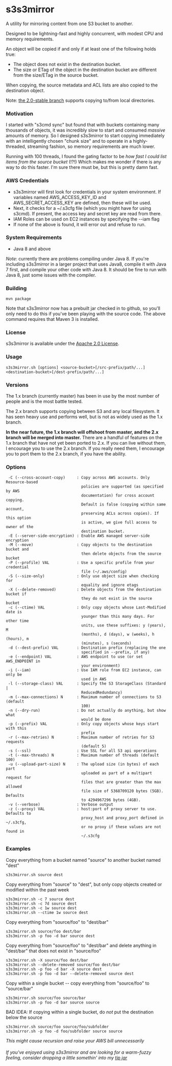 s3s3mirror
==========

A utility for mirroring content from one S3 bucket to another.

Designed to be lightning-fast and highly concurrent, with modest CPU and memory requirements.

An object will be copied if and only if at least one of the following holds true:

* The object does not exist in the destination bucket.
* The size or ETag of the object in the destination bucket are different from the size/ETag in the source bucket.

When copying, the source metadata and ACL lists are also copied to the destination object.

Note: [the 2.0-stable branch](https://github.com/cobbzilla/s3s3mirror/tree/2.0-stable) supports copying to/from local directories.

### Motivation

I started with "s3cmd sync" but found that with buckets containing many thousands of objects, it was incredibly slow
to start and consumed *massive* amounts of memory. So I designed s3s3mirror to start copying immediately with an intelligently
chosen "chunk size" and to operate in a highly-threaded, streaming fashion, so memory requirements are much lower.

Running with 100 threads, I found the gating factor to be *how fast I could list items from the source bucket* (!?!)
Which makes me wonder if there is any way to do this faster. I'm sure there must be, but this is pretty damn fast.

### AWS Credentials

* s3s3mirror will first look for credentials in your system environment. If variables named AWS\_ACCESS\_KEY\_ID and AWS\_SECRET\_ACCESS\_KEY are defined, then these will be used.
* Next, it checks for a ~/.s3cfg file (which you might have for using s3cmd). If present, the access key and secret key are read from there.
* IAM Roles can be used on EC2 instances by specifying the --iam flag
* If none of the above is found, it will error out and refuse to run.

### System Requirements

* Java 8 and above

*Note*: currently there are problems compiling under Java 8. If you're including s3s3mirror in a larger project that uses Java8, compile
it with Java 7 first, and compile your other code with Java 8. It should be fine to run with Java 8, just some issues with the compiler.

### Building

    mvn package

Note that s3s3mirror now has a prebuilt jar checked in to github, so you'll only need to do this if you've been playing with the source code.
The above command requires that Maven 3 is installed.

### License

s3s3mirror is available under the [Apache 2.0 License](https://www.apache.org/licenses/LICENSE-2.0).

### Usage

    s3s3mirror.sh [options] <source-bucket>[/src-prefix/path/...] <destination-bucket>[/dest-prefix/path/...]

### Versions

The 1.x branch (currently master) has been in use by the most number of people and is the most battle tested.

The 2.x branch supports copying between S3 and any local filesystem. It has seen heavy use and performs well, but is not as widely used as the 1.x branch.

**In the near future, the 1.x branch will offshoot from master, and the 2.x branch will be merged into master.** There are a handful of features
on the 1.x branch that have not yet been ported to 2.x. If you can live without them, I encourage you to use the 2.x branch. If you really need them,
I encourage you to port them to the 2.x branch, if you have the ability.

### Options

     -C (--cross-account-copy)     : Copy across AWS accounts. Only Resource-based
                                     policies are supported (as specified by AWS
                                     documentation) for cross account copying.
                                     Default is false (copying within same account,
                                     preserving ACLs across copies). If this option
                                     is active, we give full access to owner of the
                                     destination bucket.
     -E (--server-side-encryption) : Enable AWS managed server-side encryption
     -M (--move)                   : Copy objects to the destination bucket and
                                     then delete objects from the source bucket
     -P (--profile) VAL            : Use a specific profile from your credential
                                     file (~/.aws/config)
     -S (--size-only)              : Only use object size when checking for
                                     equality and ignore etags
     -X (--delete-removed)         : Delete objects from the destination bucket if
                                     they do not exist in the source bucket
     -c (--ctime) VAL              : Only copy objects whose Last-Modified date is
                                     younger than this many days. For other time
                                     units, use these suffixes: y (years), M
                                     (months), d (days), w (weeks), h (hours), m
                                     (minutes), s (seconds)
     -d (--dest-prefix) VAL        : Destination prefix (replacing the one
                                     specified in --prefix, if any)
     -e (--endpoint) VAL           : AWS endpoint to use (or set AWS_ENDPOINT in
                                     your environment)
     -i (--iam)                    : Use IAM role from EC2 instance, can only be
                                     used in AWS
     -l (--storage-class) VAL      : Specify the S3 StorageClass (Standard |
                                     ReducedRedundancy)
     -m (--max-connections) N      : Maximum number of connections to S3 (default
                                     100)
     -n (--dry-run)                : Do not actually do anything, but show what
                                     would be done
     -p (--prefix) VAL             : Only copy objects whose keys start with this
                                     prefix
     -r (--max-retries) N          : Maximum number of retries for S3 requests
                                     (default 5)
     -s (--ssl)                    : Use SSL for all S3 api operations
     -t (--max-threads) N          : Maximum number of threads (default 100)
     -u (--upload-part-size) N     : The upload size (in bytes) of each part
                                     uploaded as part of a multipart request for
                                     files that are greater than the max allowed
                                     file size of 5368709120 bytes (5GB). Defaults
                                     to 4294967296 bytes (4GB).
     -v (--verbose)                : Verbose output
     -z (--proxy) VAL              : host:port of proxy server to use. Defaults to
                                     proxy_host and proxy_port defined in ~/.s3cfg,
                                     or no proxy if these values are not found in
                                     ~/.s3cfg


### Examples

Copy everything from a bucket named "source" to another bucket named "dest"

    s3s3mirror.sh source dest

Copy everything from "source" to "dest", but only copy objects created or modified within the past week

    s3s3mirror.sh -c 7 source dest
    s3s3mirror.sh -c 7d source dest
    s3s3mirror.sh -c 1w source dest
    s3s3mirror.sh --ctime 1w source dest

Copy everything from "source/foo" to "dest/bar"

    s3s3mirror.sh source/foo dest/bar
    s3s3mirror.sh -p foo -d bar source dest

Copy everything from "source/foo" to "dest/bar" and delete anything in "dest/bar" that does not exist in "source/foo"

    s3s3mirror.sh -X source/foo dest/bar
    s3s3mirror.sh --delete-removed source/foo dest/bar
    s3s3mirror.sh -p foo -d bar -X source dest
    s3s3mirror.sh -p foo -d bar --delete-removed source dest

Copy within a single bucket -- copy everything from "source/foo" to "source/bar"

    s3s3mirror.sh source/foo source/bar
    s3s3mirror.sh -p foo -d bar source source

BAD IDEA: If copying within a single bucket, do *not* put the destination below the source

    s3s3mirror.sh source/foo source/foo/subfolder
    s3s3mirror.sh -p foo -d foo/subfolder source source
*This might cause recursion and raise your AWS bill unnecessarily*



###### If you've enjoyed using s3s3mirror and are looking for a warm-fuzzy feeling, consider dropping a little somethin' into my [tip jar](https://cobbzilla.org/tipjar.html)
